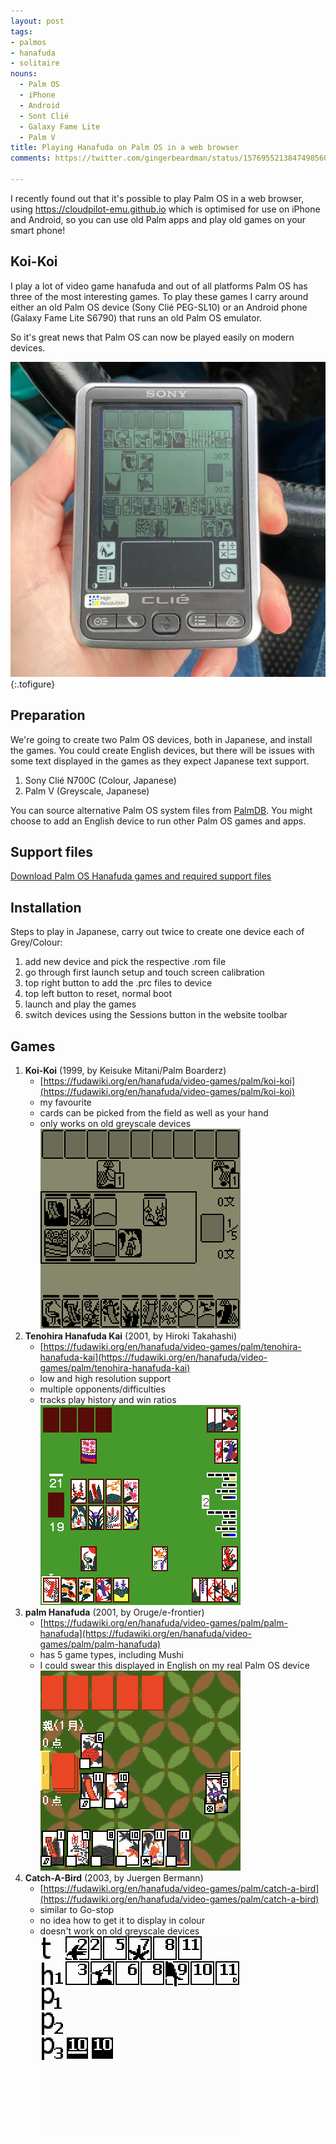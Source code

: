 ```yaml
---
layout: post
tags:
- palmos
- hanafuda
- solitaire
nouns:
  - Palm OS
  - iPhone
  - Android
  - Sont Clié
  - Galaxy Fame Lite
  - Palm V
title: Playing Hanafuda on Palm OS in a web browser
comments: https://twitter.com/gingerbeardman/status/1576955213847490560

---
```


I recently found out that it's possible to play Palm OS in a web browser, using https://cloudpilot-emu.github.io which is optimised for use on iPhone and Android, so you can use old Palm apps and play old games on your smart phone!

## Koi-Koi

I play a lot of video game hanafuda and out of all platforms Palm OS has three of the most interesting games. To play these games I carry around either an old Palm OS device (Sony Clié PEG-SL10) or an Android phone (Galaxy Fame Lite S6790) that runs an old Palm OS emulator.

So it's great news that Palm OS can now be played easily on modern devices.

![Keisuke Mitani's Koi-Koi running on Sony Clié PEG-SL10](/images/posts/palmos-hanafuda-real.jpg "Keisuke Mitani's Koi-Koi running on Sony Clié PEG-SL10")
{:.tofigure}

## Preparation

We're going to create two Palm OS devices, both in Japanese, and install the games. You could create English devices, but there will be issues with some text displayed in the games as they expect Japanese text support.

1. Sony Clié N700C (Colour, Japanese)
2. Palm V (Greyscale, Japanese)

You can source alternative Palm OS system files from [PalmDB](https://palmdb.net/app/palm-roms-complete). You might choose to add an English device to run other Palm OS games and apps.

## Support files

[Download Palm OS Hanafuda games and required support files](https://www.dropbox.com/s/b2obo97hlbb89n5/Palm%20OS%20Hanafuda%20games.zip?dl=0)

## Installation

Steps to play in Japanese, carry out twice to create one device each of Grey/Colour:

1. add new device and pick the respective .rom file
2. go through first launch setup and touch screen calibration
3. top right button to add the .prc files to device
4. top left button to reset, normal boot
5. launch and play the games 
6. switch devices using the Sessions button in the website toolbar

## Games
1. **Koi-Koi** (1999, by Keisuke Mitani/Palm Boarderz)
   - [https://fudawiki.org/en/hanafuda/video-games/palm/koi-koi](https://fudawiki.org/en/hanafuda/video-games/palm/koi-koi)
   - my favourite
   - cards can be picked from the field as well as your hand
   - only works on old greyscale devices
   ![PNG](/images/posts/palmos-hanafuda-1.png#pixel "Koi-Koi")<br>
2. **Tenohira Hanafuda Kai** (2001, by Hiroki Takahashi) 
   - [https://fudawiki.org/en/hanafuda/video-games/palm/tenohira-hanafuda-kai](https://fudawiki.org/en/hanafuda/video-games/palm/tenohira-hanafuda-kai)
   - low and high resolution support
   - multiple opponents/difficulties
   - tracks play history and win ratios
   ![PNG](/images/posts/palmos-hanafuda-2.png#pixel "Tenohira Hanafuda Kai")<br>
3. **palm Hanafuda** (2001, by Oruge/e-frontier)
   - [https://fudawiki.org/en/hanafuda/video-games/palm/palm-hanafuda](https://fudawiki.org/en/hanafuda/video-games/palm/palm-hanafuda)
   - has 5 game types, including Mushi
   - I could swear this displayed in English on my real Palm OS device
   ![PNG](/images/posts/palmos-hanafuda-3.png#pixel "palm Hanafuda")<br>
4. **Catch-A-Bird** (2003, by Juergen Bermann)
   - [https://fudawiki.org/en/hanafuda/video-games/palm/catch-a-bird](https://fudawiki.org/en/hanafuda/video-games/palm/catch-a-bird) 
   - similar to Go-stop
   - no idea how to get it to display in colour
   - doesn't work on old greyscale devices
   ![PNG](/images/posts/palmos-hanafuda-4.png#pixel "Catch-a-Bird")<br>
